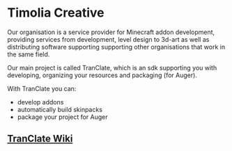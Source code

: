 # Timolia Creative

Our organisation is a service provider for Minecraft addon development, providing services from development, level design to 3d-art as well as distributing software supporting supporting other organisations that work in the same field.

Our main project is called TranClate, which is an sdk supporting you with developing, organizing your resources and packaging (for Auger).

With TranClate you can:
- develop addons
- automatically build skinpacks
- package your project for Auger

## [TranClate Wiki](https://timoliacreative.github.io/#/)
